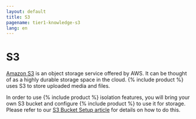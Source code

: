 ```yaml
---
layout: default
title: S3
pagename: tier1-knowledge-s3
lang: en
---
```


# S3

[Amazon S3](https://aws.amazon.com/s3/) is an object storage service offered by AWS. It can be thought of as a highly durable storage space in the cloud. {% include product %} uses S3 to store uploaded media and files.

In order to use {% include product %} isolation features, you will bring your own S3 bucket and configure {% include product %} to use it for storage. Please refer to our [S3 Bucket Setup article](../setup/s3_bucket.md) for details on how to do this.

